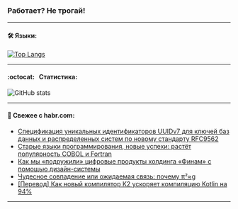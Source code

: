 ### Работает? Не трогай!

---
<!--
#### 🛠️ Technical stack:

![Java](https://img.shields.io/badge/Java-informational?logo=Oracle&style=flat&logoColor=white&color=FF4500)
![Kotlin](https://img.shields.io/badge/Kotlin-informational?logo=Kotlin&style=flat&logoColor=white&color=774D97)
![TS](https://img.shields.io/badge/TypeScript-informational?logo=typeScript&style=flat&logoColor=black&color=017acc)
![Python](https://img.shields.io/badge/Python-informational?logo=Python&style=flat&logoColor=black&color=ffdd54) <br>
![Spring](https://img.shields.io/badge/Spring-informational?logo=Spring&style=flat&logoColor=white&color=6DB33F) 
![SpringBoot](https://img.shields.io/badge/SpringBoot-informational?logo=SpringBoot&style=flat&logoColor=white&color=6DB33F)
![Nest](https://img.shields.io/badge/NestJS-informational?logo=NestJS&style=flat&logoColor=white&color=E0234E) 
![NodeJS](https://img.shields.io/badge/NodeJS-informational?logo=node.js&style=flat&logoColor=white&color=70A760)<br>
![PostgreSQL](https://img.shields.io/badge/PostgreSQL-informational?logo=PostgreSQL&style=flat&logoColor=white&color=DAA520)
![MongoDB](https://img.shields.io/badge/MongoDB-informational?logo=MongoDB&style=flat&logoColor=white&color=870000)
![Apache](https://img.shields.io/badge/Apache-informational?logo=apache&style=flat&logoColor=white&color=f74e28)

___ 
-->

#### 🛠️ Языки:

[![Top Langs](https://github-readme-stats-git-master-advtsetting-gmailcom.vercel.app/api/top-langs/?username=zloylis&langs_count=10&hide_title=true&title_color=e6edf3&size_weight=0.5&count_weight=0.5&layout=compact&hide_progress=false&hide_border=true&theme=dracula)](https://github.com/zloylis)

---


####  :octocat:&nbsp;&nbsp; Статистика:

![GitHub stats](https://github-readme-stats-git-master-advtsetting-gmailcom.vercel.app/api?username=zloylis&show_icons=true&hide_border=true&theme=dracula&title_color=e6edf3&include_all_commits=true&count_private=true&hide_rank=false&hide_title=true&rank_icon=github)

---

#### 💬 Свежее с habr.com:

<!-- BLOG-POST-LIST:START -->
- [Спецификация уникальных идентификаторов UUIDv7 для ключей баз данных и распределенных систем по новому стандарту RFC9562](https://habr.com/ru/articles/813229/?utm_source=habrahabr&utm_medium=rss&utm_campaign=813229)
- [Старые языки программирования, новые успехи: растёт популярность COBOL и Fortran](https://habr.com/ru/companies/ru_mts/articles/813207/?utm_source=habrahabr&utm_medium=rss&utm_campaign=813207)
- [Как мы «подружили» цифровые продукты холдинга «Финам» с помощью дизайн-системы](https://habr.com/ru/companies/agima/articles/813173/?utm_source=habrahabr&utm_medium=rss&utm_campaign=813173)
- [Чудесное совпадение или ожидаемая связь: почему π²≈g](https://habr.com/ru/articles/812903/?utm_source=habrahabr&utm_medium=rss&utm_campaign=812903)
- [[Перевод] Как новый компилятор K2 ускоряет компиляцию Kotlin на 94%](https://habr.com/ru/companies/kts/articles/813085/?utm_source=habrahabr&utm_medium=rss&utm_campaign=813085)
<!-- BLOG-POST-LIST:END -->

---

<!--
[![Top Langs](https://github-readme-stats-git-master-advtsetting-gmailcom.vercel.app/api/top-langs/?username=zloylis&langs_count=10&hide_title=false&title_color=e6edf3&custom_title=🛠️&nbsp;Most&nbsp;used&nbsp;languages&size_weight=0.5&count_weight=0.5&layout=compact&hide_progress=true&hide_border=true&theme=dracula)](https://github.com/zloylis)
![GitHub stats](https://github-readme-stats-git-master-advtsetting-gmailcom.vercel.app/api?username=zloylis&show_icons=true&hide_border=true&theme=dracula&custom_title=GitHub&nbsp;Stats&title_color=e6edf3&include_all_commits=true&count_private=true&hide=contribs&hide_rank=true)
-->
